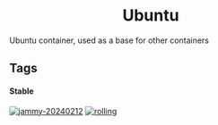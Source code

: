 <!---
NOTE: AUTO-GENERATED FILE
to edit this file, instead edit its template at: ./github/scripts/templates/container/README.md.j2
-->
<div align="center">

# Ubuntu

</div>

Ubuntu container, used as a base for other containers

## Tags

#### Stable



[![jammy-20240212](https://img.shields.io/badge/jammy--20240212-blue?style=flat-square)](https://github.com/kflix-tv/containers/pkgs/container/ubuntu/186048575?tag=jammy-20240212)
 [![rolling](https://img.shields.io/badge/rolling-green?style=flat-square)](https://github.com/kflix-tv/containers/pkgs/container/ubuntu/186048575?tag=rolling)
